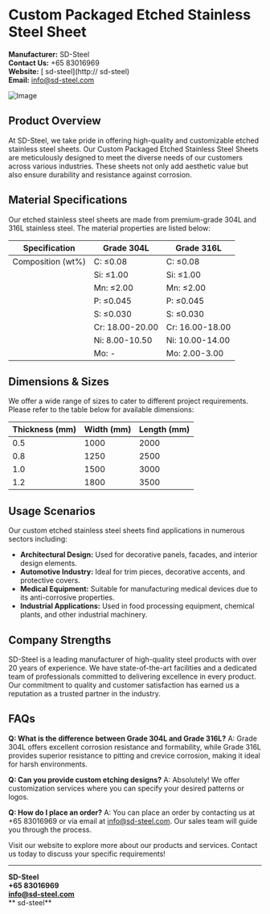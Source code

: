 # Custom Packaged Etched Stainless Steel Sheet

**Manufacturer:** SD-Steel  
**Contact Us:** +65 83016969  
**Website:** [ sd-steel](http:// sd-steel)  
**Email:** info@sd-steel.com  

![Image](https://github.com/user-attachments/assets/2567258e-e124-4816-932d-1809bd27ef0b)

## Product Overview

At SD-Steel, we take pride in offering high-quality and customizable etched stainless steel sheets. Our Custom Packaged Etched Stainless Steel Sheets are meticulously designed to meet the diverse needs of our customers across various industries. These sheets not only add aesthetic value but also ensure durability and resistance against corrosion.

## Material Specifications

Our etched stainless steel sheets are made from premium-grade 304L and 316L stainless steel. The material properties are listed below:

| Specification | Grade 304L | Grade 316L |
|---------------|------------|------------|
| Composition (wt%) | C: ≤0.08 | C: ≤0.08 |
| | Si: ≤1.00 | Si: ≤1.00 |
| | Mn: ≤2.00 | Mn: ≤2.00 |
| | P: ≤0.045 | P: ≤0.045 |
| | S: ≤0.030 | S: ≤0.030 |
| | Cr: 18.00-20.00 | Cr: 16.00-18.00 |
| | Ni: 8.00-10.50 | Ni: 10.00-14.00 |
| | Mo: - | Mo: 2.00-3.00 |

## Dimensions & Sizes

We offer a wide range of sizes to cater to different project requirements. Please refer to the table below for available dimensions:

| Thickness (mm) | Width (mm) | Length (mm) |
|----------------|------------|-------------|
| 0.5            | 1000       | 2000        |
| 0.8            | 1250       | 2500        |
| 1.0            | 1500       | 3000        |
| 1.2            | 1800       | 3500        |

## Usage Scenarios

Our custom etched stainless steel sheets find applications in numerous sectors including:

- **Architectural Design:** Used for decorative panels, facades, and interior design elements.
- **Automotive Industry:** Ideal for trim pieces, decorative accents, and protective covers.
- **Medical Equipment:** Suitable for manufacturing medical devices due to its anti-corrosive properties.
- **Industrial Applications:** Used in food processing equipment, chemical plants, and other industrial machinery.

## Company Strengths

SD-Steel is a leading manufacturer of high-quality steel products with over 20 years of experience. We have state-of-the-art facilities and a dedicated team of professionals committed to delivering excellence in every product. Our commitment to quality and customer satisfaction has earned us a reputation as a trusted partner in the industry.

## FAQs

**Q: What is the difference between Grade 304L and Grade 316L?**
A: Grade 304L offers excellent corrosion resistance and formability, while Grade 316L provides superior resistance to pitting and crevice corrosion, making it ideal for harsh environments.

**Q: Can you provide custom etching designs?**
A: Absolutely! We offer customization services where you can specify your desired patterns or logos.

**Q: How do I place an order?**
A: You can place an order by contacting us at +65 83016969 or via email at info@sd-steel.com. Our sales team will guide you through the process.

Visit our website to explore more about our products and services. Contact us today to discuss your specific requirements!

---

**SD-Steel**  
**+65 83016969**  
**info@sd-steel.com**  
** sd-steel**